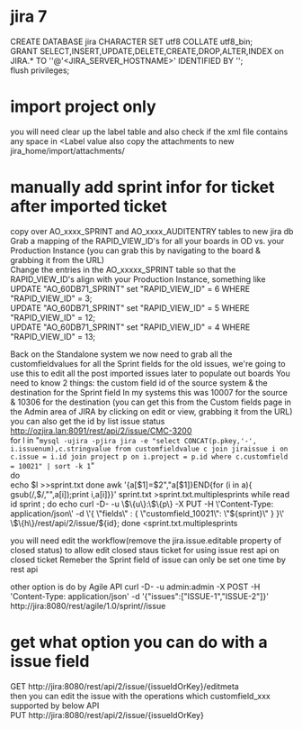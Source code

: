 # jira 7
CREATE DATABASE jira CHARACTER SET utf8 COLLATE utf8_bin;  
GRANT SELECT,INSERT,UPDATE,DELETE,CREATE,DROP,ALTER,INDEX on JIRA.* TO '<USERNAME>'@'<JIRA_SERVER_HOSTNAME>' IDENTIFIED BY '<PASSWORD>';  
flush privileges;


# import project only
you will need clear up the label table and also check if the xml file contains any space in <Label value
also copy the attachments to new jira_home/import/attachments/

# manually add sprint infor for ticket after imported ticket
copy over AO_xxxx_SPRINT and AO_xxxx_AUDITENTRY tables to new jira db  
Grab a mapping of the RAPID_VIEW_ID's for all your boards in OD vs. your Production Instance (you can grab this by navigating to the board & grabbing it from the URL)  
Change the entries in the AO_xxxxx_SPRINT table so that the RAPID_VIEW_ID's align with your Production Instance, something like  
UPDATE "AO_60DB71_SPRINT" set "RAPID_VIEW_ID" = 6 WHERE "RAPID_VIEW_ID" = 3;  
UPDATE "AO_60DB71_SPRINT" set "RAPID_VIEW_ID" = 5 WHERE "RAPID_VIEW_ID" = 12;  
UPDATE "AO_60DB71_SPRINT" set "RAPID_VIEW_ID" = 4 WHERE "RAPID_VIEW_ID" = 13;  

Back on the Standalone system we now need to grab all the customfieldvalues for all the Sprint fields for the old issues,   we're going to use this to edit all the post imported issues later to populate out boards
You need to know 2 things: the custom field id of the source system & the destination for the Sprint field
In my systems this was 10007 for the source & 10306 for the destination (you can get this from the Custom fields page in the Admin area of JIRA by clicking on edit or view, grabbing it from the URL)   
you can also get the id by list issue status http://ozjira.lan:8091/rest/api/2/issue/CMC-3200  
for l in  "`mysql -ujira -pjira jira -e "select CONCAT(p.pkey,'-', i.issuenum),c.stringvalue from customfieldvalue c join jiraissue i on c.issue = i.id join project p on i.project = p.id where c.customfield = 10021" | sort -k 1`"  
do  
echo $l >>sprint.txt  
done  
awk '{a[$1]=$2","a[$1]}END{for (i in a){ gsub(/,$/,"",a[i]);print i,a[i]}}' sprint.txt >sprint.txt.multiplesprints  
while read id sprint ; do echo curl -D- -u \$\{u\}:\$\{p\} -X PUT -H \'Content-Type: application/json\' -d \'{ \"fields\" : { \"customfield_10021\": \"${sprint}\" } }\' \$\{h\}/rest/api/2/issue/${id}; done <sprint.txt.multiplesprints  

you will need edit the workflow(remove the jira.issue.editable property of closed status) to allow edit closed staus ticket for using issue rest api on closed ticket
Remeber the Sprint field of issue can only be set one time by rest api



other option is do by Agile API curl -D- -u admin:admin -X POST -H 'Content-Type: application/json' -d '{"issues":["ISSUE-1","ISSUE-2"]}' http://jira:8080/rest/agile/1.0/sprint/<Sprint ID>/issue


# get what option you can do with a issue field
GET http://jira:8080/rest/api/2/issue/{issueIdOrKey}/editmeta  
then you can edit the issue with the operations which customfield_xxx supported by below API  
PUT http://jira:8080/rest/api/2/issue/{issueIdOrKey}
